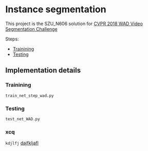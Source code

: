 # Instance segmentation 
This project is the SZU_N606 solution for [CVPR 2018 WAD Video Segmentation Challenge](https://www.kaggle.com/c/cvpr-2018-autonomous-driving) 

Steps:

* [Trainining](#trainining)
* [Testing](#testing)


## Implementation details

### Trainining
 `train_net_step_wad.py`

### Testing
`test_net_WAD.py`

### xcq
`kdjlfj`
[dajfkljafl](dfadfadfdf)
